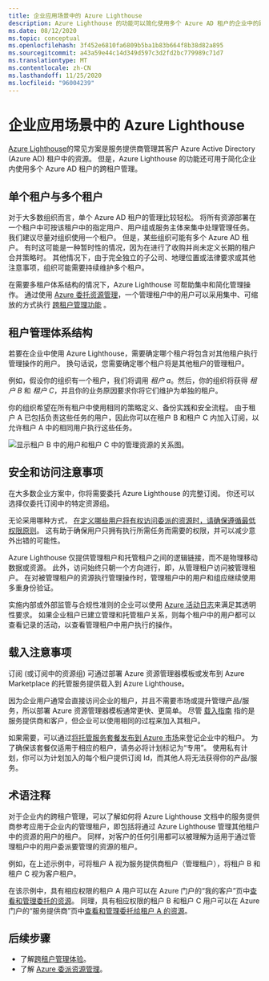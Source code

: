 ```yaml
---
title: 企业应用场景中的 Azure Lighthouse
description: Azure Lighthouse 的功能可以简化使用多个 Azure AD 租户的企业中的跨租户管理。
ms.date: 08/12/2020
ms.topic: conceptual
ms.openlocfilehash: 3f452e6810fa6809b5ba1b83b664f8b38d82a895
ms.sourcegitcommit: a43a59e44c14d349d597c3d2fd2bc779989c71d7
ms.translationtype: MT
ms.contentlocale: zh-CN
ms.lasthandoff: 11/25/2020
ms.locfileid: "96004239"
---
```

# <a name="azure-lighthouse-in-enterprise-scenarios"></a>企业应用场景中的 Azure Lighthouse

[Azure Lighthouse](../overview.md)的常见方案是服务提供商管理其客户 Azure Active Directory (Azure AD) 租户中的资源。 但是，Azure Lighthouse 的功能还可用于简化企业内使用多个 Azure AD 租户的跨租户管理。

## <a name="single-vs-multiple-tenants"></a>单个租户与多个租户

对于大多数组织而言，单个 Azure AD 租户的管理比较轻松。 将所有资源部署在一个租户中可按该租户中的指定用户、用户组或服务主体来集中处理管理任务。 我们建议尽量对组织使用一个租户。 但是，某些组织可能有多个 Azure AD 租户。 有时这可能是一种暂时性的情况，因为在进行了收购并尚未定义长期的租户合并策略时。 其他情况下，由于完全独立的子公司、地理位置或法律要求或其他注意事项，组织可能需要持续维护多个租户。

在需要多租户体系结构的情况下，Azure Lighthouse 可帮助集中和简化管理操作。 通过使用 [Azure 委托资源管理](azure-delegated-resource-management.md)，一个管理租户中的用户可以采用集中、可缩放的方式执行 [跨租户管理功能](cross-tenant-management-experience.md) 。

## <a name="tenant-management-architecture"></a>租户管理体系结构

若要在企业中使用 Azure Lighthouse，需要确定哪个租户将包含对其他租户执行管理操作的用户。 换句话说，您需要确定哪个租户将是其他租户的管理租户。

例如，假设你的组织有一个租户，我们将调用 *租户 a*。然后，你的组织将获得 *租户 B* 和 *租户 C*，并且你的业务原因要求你将它们维护为单独的租户。

你的组织希望在所有租户中使用相同的策略定义、备份实践和安全流程。 由于租户 A 已包括负责这些任务的用户，因此你可以在租户 B 和租户 C 内加入订阅，以允许租户 A 中的相同用户执行这些任务。

![显示租户 B 中的用户和租户 C 中的管理资源的关系图。](../media/enterprise-azure-lighthouse.jpg)

## <a name="security-and-access-considerations"></a>安全和访问注意事项

在大多数企业方案中，你将需要委托 Azure Lighthouse 的完整订阅。 你还可以选择仅委托订阅中的特定资源组。

无论采用哪种方式， [在定义哪些用户将有权访问委派的资源时，请确保遵循最低权限原则](recommended-security-practices.md#assign-permissions-to-groups-using-the-principle-of-least-privilege)。 这有助于确保用户只拥有执行所需任务而需要的权限，并可以减少意外出错的可能性。

Azure Lighthouse 仅提供管理租户和托管租户之间的逻辑链接，而不是物理移动数据或资源。 此外，访问始终只朝一个方向进行，即，从管理租户访问被管理租户。  在对被管理租户的资源执行管理操作时，管理租户中的用户和组应继续使用多重身份验证。

实施内部或外部监管与合规性准则的企业可以使用 [Azure 活动日志](../../azure-monitor/platform/platform-logs-overview.md)来满足其透明性要求。 如果企业租户已建立管理和托管租户关系，则每个租户中的用户都可以查看记录的活动，以查看管理租户中用户执行的操作。

## <a name="onboarding-considerations"></a>载入注意事项

订阅 (或订阅中的资源组) 可通过部署 Azure 资源管理器模板或发布到 Azure Marketplace 的托管服务提供载入到 Azure Lighthouse。

因为企业用户通常会直接访问企业的租户，并且不需要市场或提升管理产品/服务，所以部署 Azure 资源管理器模板通常更快、更简单。 尽管 [载入指南](../how-to/onboard-customer.md) 指的是服务提供商和客户，但企业可以使用相同的过程来加入其租户。

如果需要，可以通过[将托管服务套餐发布到 Azure 市场](../how-to/publish-managed-services-offers.md)来登记企业中的租户。 为了确保该套餐仅适用于相应的租户，请务必将计划标记为“专用”。 使用私有计划，你可以为计划加入的每个租户提供订阅 Id，而其他人将无法获得你的产品/服务。

## <a name="terminology-notes"></a>术语注释

对于企业内的跨租户管理，可以了解如何将 Azure Lighthouse 文档中的服务提供商参考应用于企业内的管理租户，即包括将通过 Azure Lighthouse 管理其他租户中的资源的用户的租户。 同样，对客户的任何引用都可以被理解为适用于通过管理租户中的用户委派要管理的资源的租户。

例如，在上述示例中，可将租户 A 视为服务提供商租户（管理租户），将租户 B 和租户 C 视为客户租户。

在该示例中，具有相应权限的租户 A 用户可以在 Azure 门户的“我的客户”页中[查看和管理委托的资源](../how-to/view-manage-customers.md)。 同理，具有相应权限的租户 B 和租户 C 用户可以在 Azure 门户的“服务提供商”页中[查看和管理委托给租户 A 的资源](../how-to/view-manage-service-providers.md)。

## <a name="next-steps"></a>后续步骤

- 了解[跨租户管理体验](cross-tenant-management-experience.md)。
- 了解 [Azure 委派资源管理](azure-delegated-resource-management.md)。